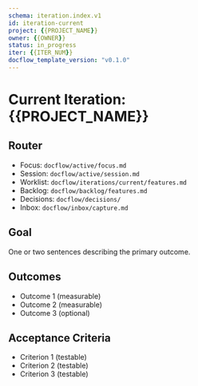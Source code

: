 ```yaml
---
schema: iteration.index.v1
id: iteration-current
project: {{PROJECT_NAME}}
owner: {{OWNER}}
status: in_progress
iter: {{ITER_NUM}}
docflow_template_version: "v0.1.0"
---
```


# Current Iteration: {{PROJECT_NAME}}

## Router
- Focus: `docflow/active/focus.md`
- Session: `docflow/active/session.md`
- Worklist: `docflow/iterations/current/features.md`
- Backlog: `docflow/backlog/features.md`
- Decisions: `docflow/decisions/`
- Inbox: `docflow/inbox/capture.md`

## Goal
One or two sentences describing the primary outcome.

## Outcomes
- Outcome 1 (measurable)
- Outcome 2 (measurable)
- Outcome 3 (optional)

## Acceptance Criteria
- Criterion 1 (testable)
- Criterion 2 (testable)
- Criterion 3 (testable)

